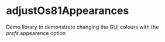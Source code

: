 # adjustOs81Appearances
Demo library to demonstrate changing the GUI colours with the $prefs.$appearence option

